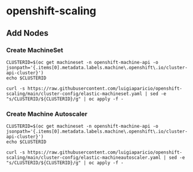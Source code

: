 # openshift-scaling


## Add Nodes

### Create MachineSet

    CLUSTERID=$(oc get machineset -n openshift-machine-api -o jsonpath='{.items[0].metadata.labels.machine\.openshift\.io/cluster-api-cluster}')
    echo $CLUSTERID

    curl -s https://raw.githubusercontent.com/luigiaparicio/openshift-scaling/main/cluster-config/elastic-machineset.yaml | sed -e "s/CLUSTERID/${CLUSTERID}/g" | oc apply -f -

### Create Machine Autoscaler

    CLUSTERID=$(oc get machineset -n openshift-machine-api -o jsonpath='{.items[0].metadata.labels.machine\.openshift\.io/cluster-api-cluster}')
    echo $CLUSTERID

    curl -s https://raw.githubusercontent.com/luigiaparicio/openshift-scaling/main/cluster-config/elastic-machineautoscaler.yaml | sed -e "s/CLUSTERID/${CLUSTERID}/g" | oc apply -f -
